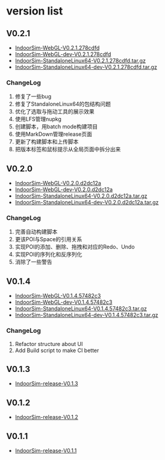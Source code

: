 # version list

## V0.2.1
* [IndoorSim-WebGL-V0.2.1.278cdfd](./IndoorSim-WebGL-V0.2.1.278cdfd)
* [IndoorSim-WebGL-dev-V0.2.1.278cdfd](./IndoorSim-WebGL-dev-V0.2.1.278cdfd)
* [IndoorSim-StandaloneLinux64-V0.2.1.278cdfd.tar.gz](./IndoorSim-StandaloneLinux64-V0.2.1.278cdfd.tar.gz)
* [IndoorSim-StandaloneLinux64-dev-V0.2.1.278cdfd.tar.gz](./IndoorSim-StandaloneLinux64-dev-V0.2.1.278cdfd.tar.gz)

### ChangeLog
1. 修复了一些bug
2. 修复了StandaloneLinux64的包结构问题
3. 优化了选取与拖动工具的展示效果
4. 使用LFS管理nupkg
5. 创建脚本，用batch mode构建项目
6. 使用MarkDown管理release页面
7. 更新了构建脚本和上传脚本
8. 把版本标签和鼠标提示从全局页面中拆分出来


## V0.2.0
* [IndoorSim-WebGL-V0.2.0.d2dc12a](./IndoorSim-WebGL-V0.2.0.d2dc12a)
* [IndoorSim-WebGL-dev-V0.2.0.d2dc12a](./IndoorSim-WebGL-dev-V0.2.0.d2dc12a)
* [IndoorSim-StandaloneLinux64-V0.2.0.d2dc12a.tar.gz](./IndoorSim-StandaloneLinux64-V0.2.0.d2dc12a.tar.gz)
* [IndoorSim-StandaloneLinux64-dev-V0.2.0.d2dc12a.tar.gz](./IndoorSim-StandaloneLinux64-dev-V0.2.0.d2dc12a.tar.gz)

### ChangeLog
1. 完善自动构建脚本
2. 更该POI与Space的引用关系
3. 实现POI的添加、删除、拖拽和对应的Redo、Undo
4. 实现POI的序列化和反序列化
5. 消除了一些警告

## V0.1.4

* [IndoorSim-WebGL-V0.1.4.57482c3](./IndoorSim-WebGL-V0.1.4.57482c3)
* [IndoorSim-WebGL-dev-V0.1.4.57482c3](./IndoorSim-WebGL-dev-V0.1.4.57482c3)
* [IndoorSim-StandaloneLinux64-V0.1.4.57482c3.tar.gz](./IndoorSim-StandaloneLinux64-V0.1.4.57482c3.tar.gz)
* [IndoorSim-StandaloneLinux64-dev-V0.1.4.57482c3.tar.gz](./IndoorSim-StandaloneLinux64-dev-V0.1.4.57482c3.tar.gz)

### ChangeLog
1. Refactor structure about UI
2. Add Build script to make CI better

## V0.1.3
* [IndoorSim-release-V0.1.3](./IndoorSim-release-V0.1.3)

## V0.1.2
* [IndoorSim-release-V0.1.2](./IndoorSim-release-V0.1.2)

## V0.1.1
* [IndoorSim-release-V0.1.1](./IndoorSim-release-V0.1.1)
